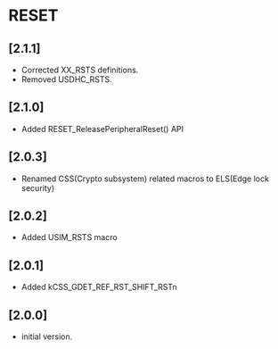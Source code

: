 # RESET

## [2.1.1]

- Corrected XX_RSTS definitions.
- Removed USDHC_RSTS.

## [2.1.0]

- Added RESET_ReleasePeripheralReset() API

## [2.0.3]

- Renamed CSS(Crypto subsystem) related macros to ELS(Edge lock security)

## [2.0.2]

- Added USIM_RSTS macro

## [2.0.1]

- Added kCSS_GDET_REF_RST_SHIFT_RSTn

## [2.0.0]

- initial version.
